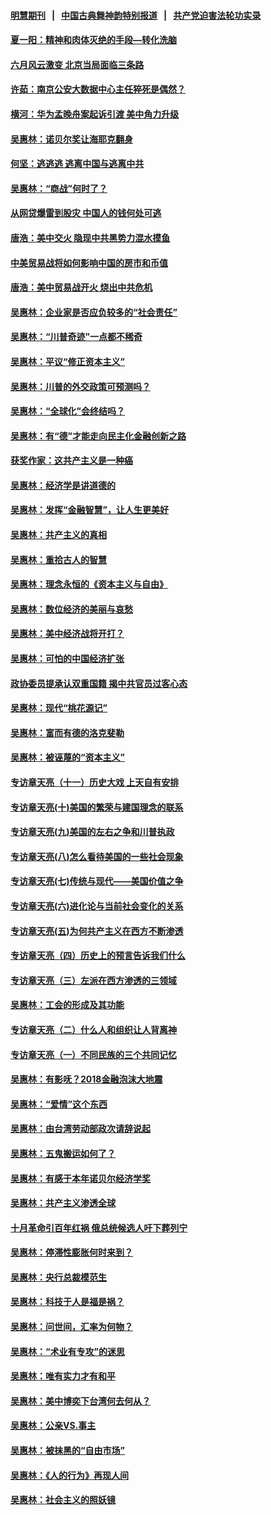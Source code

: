 #### [明慧期刊](https://github.com/gfw-breaker/mh-qikan) &nbsp;&nbsp;|&nbsp;&nbsp; [中国古典舞神韵特别报道](https://github.com/gfw-breaker/mh-news/blob/master/shenyun.md?t=07100237) &nbsp;&nbsp;|&nbsp;&nbsp; [共产党迫害法轮功实录](https://github.com/gfw-breaker/mh-news/blob/master/README.md?t=07100237)  

#### [夏一阳：精神和肉体灭绝的手段—转化洗脑](../pages/nsc423/n11368250.md?t=07100237) 

#### [六月风云激变 北京当局面临三条路](../pages/nsc423/n11313668.md?t=07100237) 

#### [许茹：南京公安大数据中心主任猝死是偶然？](../pages/nsc423/n11064744.md?t=07100237) 

#### [横河：华为孟晚舟案起诉引渡 美中角力升级](../pages/nsc423/n11027230.md?t=07100237) 

#### [吴惠林：诺贝尔奖让海耶克翻身](../pages/nsc423/n10890049.md?t=07100237) 

#### [何坚：逃逃逃 逃离中国与逃离中共](../pages/nsc423/n10592891.md?t=07100237) 

#### [吴惠林：“商战”何时了？](../pages/nsc423/n10573558.md?t=07100237) 

#### [从网贷爆雷到股灾 中国人的钱何处可逃](../pages/nsc423/n10572800.md?t=07100237) 

#### [唐浩：美中交火 隐现中共黑势力混水摸鱼](../pages/nsc423/n10544040.md?t=07100237) 

#### [中美贸易战将如何影响中国的房市和币值](../pages/nsc423/n10543697.md?t=07100237) 

#### [唐浩：美中贸易战开火 烧出中共危机](../pages/nsc423/n10540126.md?t=07100237) 

#### [吴惠林：企业家是否应负较多的“社会责任”](../pages/nsc423/n10535022.md?t=07100237) 

#### [吴惠林：“川普奇迹”一点都不稀奇](../pages/nsc423/n10512808.md?t=07100237) 

#### [吴惠林：平议“修正资本主义”](../pages/nsc423/n10495724.md?t=07100237) 

#### [吴惠林：川普的外交政策可预测吗？](../pages/nsc423/n10462387.md?t=07100237) 

#### [吴惠林：“全球化”会终结吗？](../pages/nsc423/n10452838.md?t=07100237) 

#### [吴惠林：有“德”才能走向民主化金融创新之路](../pages/nsc423/n10432292.md?t=07100237) 

#### [获奖作家：这共产主义是一种癌](../pages/nsc423/n10431541.md?t=07100237) 

#### [吴惠林：经济学是讲道德的](../pages/nsc423/n10398014.md?t=07100237) 

#### [吴惠林：发挥“金融智慧”，让人生更美好](../pages/nsc423/n10375019.md?t=07100237) 

#### [吴惠林：共产主义的真相](../pages/nsc423/n10351394.md?t=07100237) 

#### [吴惠林：重拾古人的智慧](../pages/nsc423/n10337691.md?t=07100237) 

#### [吴惠林：理念永恒的《资本主义与自由》](../pages/nsc423/n10316274.md?t=07100237) 

#### [吴惠林：数位经济的美丽与哀愁](../pages/nsc423/n10292946.md?t=07100237) 

#### [吴惠林：美中经济战将开打？](../pages/nsc423/n10258825.md?t=07100237) 

#### [吴惠林：可怕的中国经济扩张](../pages/nsc423/n10219147.md?t=07100237) 

#### [政协委员提承认双重国籍 揭中共官员过客心态](../pages/nsc423/n10208809.md?t=07100237) 

#### [吴惠林：现代“桃花源记”](../pages/nsc423/n10185234.md?t=07100237) 

#### [吴惠林：富而有德的洛克斐勒](../pages/nsc423/n10142264.md?t=07100237) 

#### [吴惠林：被诬蔑的“资本主义”](../pages/nsc423/n10124816.md?t=07100237) 

#### [专访章天亮（十一）历史大戏 上天自有安排](../pages/nsc423/n10094905.md?t=07100237) 

#### [专访章天亮(十)美国的繁荣与建国理念的联系](../pages/nsc423/n10094899.md?t=07100237) 

#### [专访章天亮(九)美国的左右之争和川普执政](../pages/nsc423/n10094889.md?t=07100237) 

#### [专访章天亮(八)怎么看待美国的一些社会现象](../pages/nsc423/n10094857.md?t=07100237) 

#### [专访章天亮(七)传统与现代——美国价值之争](../pages/nsc423/n10093140.md?t=07100237) 

#### [专访章天亮(六)进化论与当前社会变化的关系](../pages/nsc423/n10092036.md?t=07100237) 

#### [专访章天亮(五)为何共产主义在西方不断渗透](../pages/nsc423/n10083620.md?t=07100237) 

#### [专访章天亮（四）历史上的预言告诉我们什么](../pages/nsc423/n10083606.md?t=07100237) 

#### [专访章天亮（三）左派在西方渗透的三领域](../pages/nsc423/n10081115.md?t=07100237) 

#### [吴惠林：工会的形成及其功能](../pages/nsc423/n10080633.md?t=07100237) 

#### [专访章天亮（二）什么人和组织让人背离神](../pages/nsc423/n10076637.md?t=07100237) 

#### [专访章天亮（一）不同民族的三个共同记忆](../pages/nsc423/n10074188.md?t=07100237) 

#### [吴惠林：有影呒？2018金融泡沫大地震](../pages/nsc423/n10040534.md?t=07100237) 

#### [吴惠林：“爱情”这个东西](../pages/nsc423/n10019423.md?t=07100237) 

#### [吴惠林：由台湾劳动部政次请辞说起](../pages/nsc423/n9979679.md?t=07100237) 

#### [吴惠林：五鬼搬运如何了？](../pages/nsc423/n9925338.md?t=07100237) 

#### [吴惠林：有感于本年诺贝尔经济学奖](../pages/nsc423/n9871883.md?t=07100237) 

#### [吴惠林：共产主义渗透全球](../pages/nsc423/n9812748.md?t=07100237) 

#### [十月革命引百年红祸 俄总统候选人吁下葬列宁](../pages/nsc423/n9810182.md?t=07100237) 

#### [吴惠林：停滞性膨胀何时来到？](../pages/nsc423/n9764136.md?t=07100237) 

#### [吴惠林：央行总裁模范生](../pages/nsc423/n9728134.md?t=07100237) 

#### [吴惠林：科技于人是福是祸？](../pages/nsc423/n9672982.md?t=07100237) 

#### [吴惠林：问世间，汇率为何物？](../pages/nsc423/n9621788.md?t=07100237) 

#### [吴惠林：“术业有专攻”的迷思](../pages/nsc423/n9580363.md?t=07100237) 

#### [吴惠林：唯有实力才有和平](../pages/nsc423/n9529599.md?t=07100237) 

#### [吴惠林：美中博奕下台湾何去何从？](../pages/nsc423/n9483598.md?t=07100237) 

#### [吴惠林：公亲VS.事主](../pages/nsc423/n9425637.md?t=07100237) 

#### [吴惠林：被抹黑的“自由市场”](../pages/nsc423/n9351545.md?t=07100237) 

#### [吴惠林：《人的行为》再现人间](../pages/nsc423/n9296339.md?t=07100237) 

#### [吴惠林：社会主义的照妖镜](../pages/nsc423/n9243460.md?t=07100237) 

